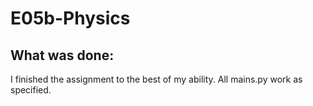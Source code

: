# E05b-Physics
What was done:
---------------------------------------
I finished the assignment to the best of my ability. All mains.py work as specified.

